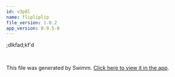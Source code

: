 ```yaml
---
id: v3p8l
name: flipliplip
file_version: 1.0.2
app_version: 0.9.5-0
---
```


;dlkfad;kf'd

<br/>

This file was generated by Swimm. [Click here to view it in the app](http://localhost:5000/repos/Z2l0aHViJTNBJTNBc3Rva2Utd2VhdGhlciUzQSUzQUFkZGllQ29oZW4=/docs/v3p8l).